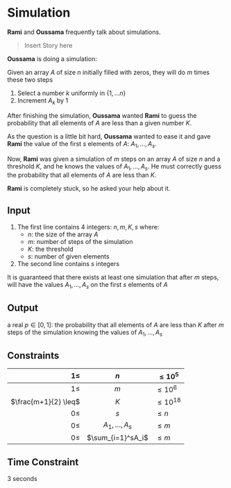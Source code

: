 # Simulation

**Rami** and **Oussama** frequently talk about simulations.

> Insert Story here

**Oussama** is doing a simulation:

Given an array $A$ of size $n$ initially filled with zeros, they will do $m$ times these two steps

1. Select a number $k$ uniformly in $\{1,\dots n\}$
2. Increment $A_k$ by $1$

After finishing the simulation, **Oussama** wanted **Rami** to guess the probability that all elements of $A$ are less than a given number $K.$

As the question is a little bit hard, **Oussama**  wanted to ease it and gave **Rami** the value of the first $s$ elements of $A:$ $A_1,\dots,A_s.$

Now, **Rami** was given a simulation of $m$ steps on an array $A$ of size $n$ and a threshold $K,$ and he knows the values of $A_1,\dots,A_s.$ He must correctly guess the probability that all elements of $A$ are less than $K.$

**Rami** is completely stuck, so he asked your help about it.    

## Input

1. The first line contains $4$ integers: $n,m,K,s$ where:
   - $n:$ the size of the array $A$
   - $m:$ number of steps of the simulation
   - $K:$ the threshold
   - $s:$ number of given elements
2. The second line contains $s$ integers

It is guaranteed that there exists at least one simulation that after $m$ steps, will have the values $A_1,\dots,A_s$ on the first $s$ elements of $A$

## Output

a real $p\in [0,1]:$ the probability that all elements of $A$ are less than $K$ after $m$ steps of the simulation knowing the values of $A_1,\dots,A_s$

## Constraints

|             $1 \leq$ |        $n$        | $\leq 10^5$    |
| -------------------: | :---------------: | -------------- |
|             $1 \leq$ |        $m$        | $\leq 10^{6}$  |
| $\frac{m+1}{2} \leq$ |        $K$        | $\leq 10^{18}$ |
|              $0\leq$ |        $s$        | $\leq n$       |
|              $0\leq$ |  $A_1,\dots,A_s$  | $\leq m$       |
|              $0\leq$ | $\sum_{i=1}^sA_i$ | $\leq m$       |

## Time Constraint

$3$ seconds